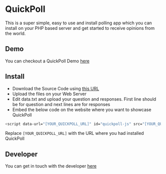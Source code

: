# QuickPoll

This is a super simple, easy to use and install polling app which you can install on your PHP based server and get started to receive opinions from the world.

## Demo

You can checkout a QuickPoll Demo [here](https://quickpoll.thehp.tech)

## Install

* Download the Source Code using [this URL](https://github.com/harshitpeer/QuickPoll/archive/master.zip)
* Upload the files on your Web Server
* Edit data.txt and upload your question and responses. First line should be for question and next lines are for responses
* Embed the below code on the website where you want to showcase QuickPoll

```sh
<script data-url="[YOUR_QUICKPOLL_URL]" id="quickpoll-js" src="[YOUR_QUICKPOLL_URL]/widget.js">
```

Replace `[YOUR_QUICKPOLL_URL]` with the URL where you had installed QuickPoll

## Developer

You can get in touch with the developer [here](https://harshitpeer.com)